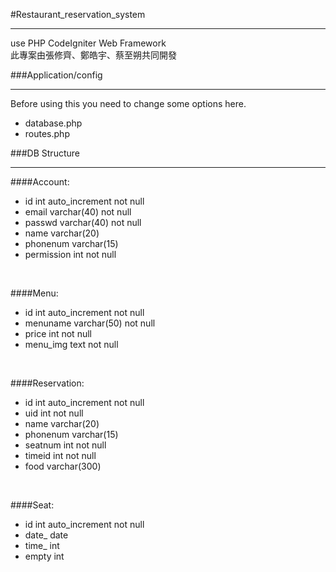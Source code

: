 #Restaurant_reservation_system
***
use PHP CodeIgniter Web Framework <br />
此專案由張修齊、鄭皓宇、蔡至朔共同開發 <br />

###Application/config
***
Before using this you need to change some options here.

  * database.php
  * routes.php
  
###DB Structure
***
####Account:
  * id int auto_increment not null
  * email varchar(40) not null
  * passwd varchar(40) not null
  * name varchar(20)
  * phonenum varchar(15)
  * permission int not null
<br />

####Menu:
  * id int auto_increment not null
  * menuname varchar(50) not null
  * price int not null
  * menu_img text not null
<br />

####Reservation:
  * id int auto_increment not null
  * uid int not null
  * name varchar(20)
  * phonenum varchar(15)
  * seatnum int not null
  * timeid int not null
  * food varchar(300)
<br />

####Seat:
  * id int auto_increment not null
  * date_ date
  * time_ int
  * empty int
